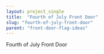 ```yaml
---
layout: project_single
title:  "Fourth of July Front Door"
slug: "fourth-of-july-front-door"
parent: "front-door-flag-ideas"
---
```

Fourth of July Front Door